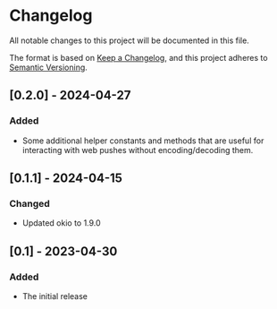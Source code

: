 # Changelog

All notable changes to this project will be documented in this file.

The format is based on [Keep a Changelog](https://keepachangelog.com/en/1.1.0/),
and this project adheres to [Semantic Versioning](https://semver.org/spec/v2.0.0.html).

## [0.2.0] - 2024-04-27

### Added

- Some additional helper constants and methods that are useful for interacting with web pushes without encoding/decoding
  them.

## [0.1.1] - 2024-04-15

### Changed

- Updated okio to 1.9.0

## [0.1] - 2023-04-30

### Added

- The initial release